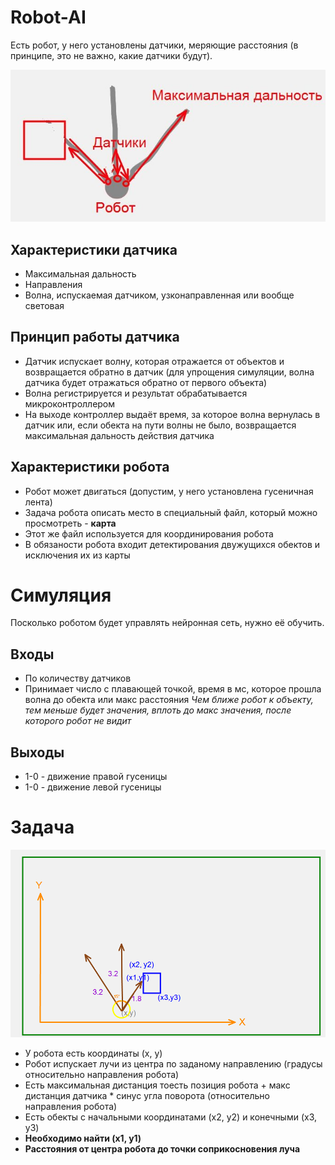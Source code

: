 # Robot-AI

Есть робот, у него установлены датчики, меряющие расстояния (в принципе, это не важно, какие датчики будут).

![](https://github.com/farwydi/robot-ai/blob/master/robot-vis.jpg)

## Характеристики датчика

- Максимальная дальность
- Направления
- Волна, испускаемая датчиком, узконаправленная или вообще световая

## Принцип работы датчика

- Датчик испускает волну, которая отражается от объектов и возвращается обратно в датчик (для упрощения симуляции, волна датчика будет отражаться обратно от первого объекта)
- Волна регистрируется и результат обрабатывается микроконтроллером
- На выходе контроллер выдаёт время, за которое волна вернулась в датчик или, если обекта на пути волны не было, возвращается максимальная дальность действия датчика

## Характеристики робота

- Робот может двигаться (допустим, у него установлена гусеничная лента)
- Задача робота описать место в специальный файл, который можно просмотреть - **карта**
- Этот же файл используется для координирования робота
- В обязаности робота входит детектирования двужущихся обектов и исключения их из карты

# Симуляция

Посколько роботом будет управлять нейронная сеть, нужно её обучить.

## Входы

- По количеству датчиков
- Принимает число с плавающей точкой, время в мс, которое прошла волна до обекта или макс расстояния
*Чем ближе робот к объекту, тем меньше будет значения, вплоть до макс значения, после которого робот не видит*

## Выходы

- 1-0 - движение правой гусеницы
- 1-0 - движение левой гусеницы

# Задача

![](https://github.com/farwydi/robot-ai/blob/master/robot-math.png)

- У робота есть координаты (x, y)
- Робот испускает лучи из центра по заданому направлению (градусы относительно направления робота)
- Есть максимальная дистанция тоесть позиция робота + макс дистанция датчика * синус угла поворота (относительно направления робота)
- Есть обекты с начальными координатами (x2, y2) и конечными (x3, y3)
- **Необходимо найти (x1, y1)**
- **Расстояния от центра робота до точки соприкосновения луча**
